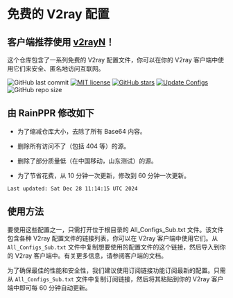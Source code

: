 # 免费的 V2ray 配置

## 客户端推荐使用 [v2rayN](https://github.com/2dust/v2rayN)！

这个仓库包含了一系列免费的 V2ray 配置文件，你可以在你的 V2ray 客户端中使用它们来安全、匿名地访问互联网。

![GitHub last commit](https://img.shields.io/github/last-commit/RainPPR/V2ray-Configs.svg) [![MIT license](https://img.shields.io/badge/License-MIT-blue.svg)](https://lbesson.mit-license.org/) [![GitHub stars](https://img.shields.io/github/stars/RainPPR/V2ray-Configs.svg)](https://github.com/RainPPR/V2ray-Configs/stargazers) [![Update Configs](https://github.com/RainPPR/V2ray-Configs/actions/workflows/main.yml/badge.svg)](https://github.com/RainPPR/V2ray-Configs/actions/workflows/main.yml) ![GitHub repo size](https://img.shields.io/github/repo-size/RainPPR/V2ray-Configs)

## 由 RainPPR 修改如下

+ 为了缩减仓库大小，去除了所有 Base64 内容。

+ 删除所有访问不了（包括 404 等）的源。

+ 删除了部分质量低（在中国移动，山东测试）的源。

+ 为了节省花费，从 10 分钟一次更新，修改到 60 分钟一次更新。

<!-- add-file: ./Files/.date -->

``` date markdown-add-files
Last updated: Sat Dec 28 11:14:15 UTC 2024

```

## 使用方法

要使用这些配置之一，只需打开位于根目录的 All_Configs_Sub.txt 文件。该文件包含各种 V2ray 配置文件的链接列表，你可以在 V2ray 客户端中使用它们。从 `All_Configs_Sub.txt` 文件中复制想要使用的配置文件的这个链接，然后导入到你的 V2ray 客户端中。有关更多信息，请参阅客户端的文档。

为了确保最佳的性能和安全性，我们建议使用订阅链接功能订阅最新的配置。只需从 `All_Configs_Sub.txt` 文件中复制订阅链接，然后将其粘贴到你的 V2ray 客户端中即可每 60 分钟自动更新。
